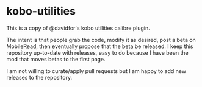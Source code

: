 # kobo-utilities
This is a copy of @davidfor's kobo utilities calibre plugin.

The intent is that people grab the code, modify it as desired, post a beta on MobileRead,
then eventually propose that the beta be released. I keep this repository up-to-date with
releases, easy to do because I have been the mod that moves betas to the first page.

I am not willing to curate/apply pull requests but I am happy to add new releases to the
repository.
